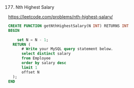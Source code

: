 177. Nth Highest Salary

https://leetcode.com/problems/nth-highest-salary/

```SQL
CREATE FUNCTION getNthHighestSalary(N INT) RETURNS INT
BEGIN
    
    set N = N - 1;
  RETURN (
      # Write your MySQL query statement below.
      select distinct salary
      from Employee
      order by salary desc
      limit 1
      offset N
  );
END
```